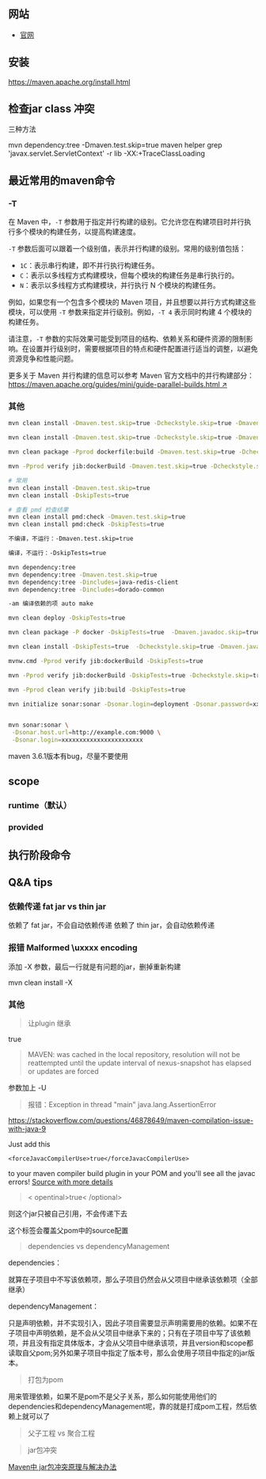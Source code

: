 
## 网站

- [官网](https://maven.apache.org/index.html)


## 安装

https://maven.apache.org/install.html


## 检查jar class 冲突

三种方法

mvn dependency:tree -Dmaven.test.skip=true
maven helper
grep 'javax.servlet.ServletContext' -r lib
-XX:+TraceClassLoading

## 最近常用的maven命令

### -T

在 Maven 中，`-T` 参数用于指定并行构建的级别。它允许您在构建项目时并行执行多个模块的构建任务，以提高构建速度。

`-T` 参数后面可以跟着一个级别值，表示并行构建的级别。常用的级别值包括：

- `1C`：表示串行构建，即不并行执行构建任务。
- `C`：表示以多线程方式构建模块，但每个模块的构建任务是串行执行的。
- `N`：表示以多线程方式构建模块，并行执行 N 个模块的构建任务。

例如，如果您有一个包含多个模块的 Maven 项目，并且想要以并行方式构建这些模块，可以使用 `-T` 参数来指定并行级别。例如，`-T 4` 表示同时构建 4 个模块的构建任务。

请注意，`-T` 参数的实际效果可能受到项目的结构、依赖关系和硬件资源的限制影响。在设置并行级别时，需要根据项目的特点和硬件配置进行适当的调整，以避免资源竞争和性能问题。

更多关于 Maven 并行构建的信息可以参考 Maven 官方文档中的并行构建部分：[https://maven.apache.org/guides/mini/guide-parallel-builds.html ↗](https://maven.apache.org/guides/mini/guide-parallel-builds.html)


### 其他

```bash
mvn clean install -Dmaven.test.skip=true -Dcheckstyle.skip=true -Dmaven.javadoc.skip=true -U

mvn clean install -Dmaven.test.skip=true -Dcheckstyle.skip=true -Dmaven.javadoc.skip=true

mvn clean package -Pprod dockerfile:build -Dmaven.test.skip=true -Dcheckstyle.skip=true -Dmaven.javadoc.skip=true

mvn -Pprod verify jib:dockerBuild -Dmaven.test.skip=true -Dcheckstyle.skip=true -Dmaven.javadoc.skip=true

# 常用
mvn clean install -Dmaven.test.skip=true
mvn clean install -DskipTests=true

# 查看 pmd 检查结果
mvn clean install pmd:check -Dmaven.test.skip=true
mvn clean install pmd:check -DskipTests=true

不编译，不运行：-Dmaven.test.skip=true

编译，不运行：-DskipTests=true

mvn dependency:tree
mvn dependency:tree -Dmaven.test.skip=true
mvn dependency:tree -Dincludes=java-redis-client
mvn dependency:tree -Dincludes=dorado-common

-am 编译依赖的项 auto make

mvn clean deploy -DskipTests=true

mvn clean package -P docker -DskipTests=true  -Dmaven.javadoc.skip=true

mvn clean install -DskipTests=true  -Dcheckstyle.skip=true -Dmaven.javadoc.skip=true

mvnw.cmd -Pprod verify jib:dockerBuild -DskipTests=true

mvn -Pprod verify jib:dockerBuild -DskipTests=true -Dcheckstyle.skip=true -Dmaven.javadoc.skip=true

mvn -Pprod clean verify jib:build -DskipTests=true

mvn initialize sonar:sonar -Dsonar.login=deployment -Dsonar.password=xxx


mvn sonar:sonar \
 -Dsonar.host.url=http://example.com:9000 \
 -Dsonar.login=xxxxxxxxxxxxxxxxxxxxxxx

```

maven 3.6.1版本有bug，尽量不要使用


## scope

### runtime（默认）

### provided


## 执行阶段命令




## Q&A tips

### 依赖传递 fat jar vs thin jar

依赖了 fat jar，不会自动依赖传递
依赖了 thin jar，会自动依赖传递

### 报错 Malformed \uxxxx encoding

添加 -X 参数，最后一行就是有问题的jar，删掉重新构建

mvn clean install -X


### 其他

> 让plugin 继承

<inherited>true</inherited>

> MAVEN: was cached in the local repository, resolution will not be reattempted until the update interval of nexus-snapshot has elapsed or updates are forced

参数加上 -U


> 报错：Exception in thread "main" java.lang.AssertionError

https://stackoverflow.com/questions/46878649/maven-compilation-issue-with-java-9

Just add this

```
<forceJavacCompilerUse>true</forceJavacCompilerUse>
```

to your maven compiler build plugin in your POM and you'll see all the javac errors! [Source with more details](https://issues.apache.org/jira/browse/MCOMPILER-346)


> < opentinal>true< /optional>

则这个jar只被自己引用，不会传递下去


> <sources>

这个标签会覆盖父pom中的source配置


> dependencies vs dependencyManagement

dependencies：

就算在子项目中不写该依赖项，那么子项目仍然会从父项目中继承该依赖项（全部继承）

dependencyManagement：

只是声明依赖，并不实现引入，因此子项目需要显示声明需要用的依赖。如果不在子项目中声明依赖，是不会从父项目中继承下来的；只有在子项目中写了该依赖项，并且没有指定具体版本，才会从父项目中继承该项，并且version和scope都读取自父pom;另外如果子项目中指定了版本号，那么会使用子项目中指定的jar版本。


> 打包为pom

用来管理依赖，如果不是pom不是父子关系，那么如何能使用他们的dependencies和dependencyManagement呢，靠的就是打成pom工程，然后依赖上就可以了


> 父子工程 vs 聚合工程

> jar包冲突

[Maven中 jar包冲突原理与解决办法](https://blog.csdn.net/noaman_wgs/article/details/81137893)

